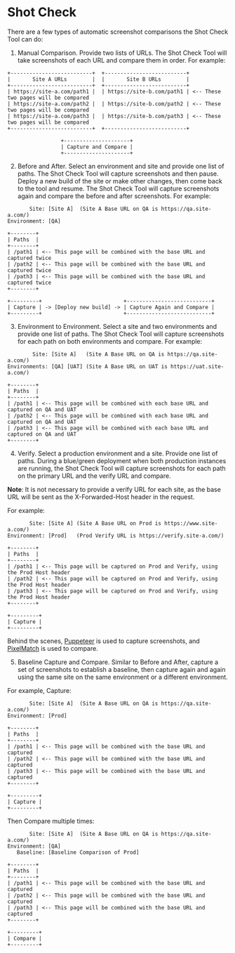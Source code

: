 # Shot Check

There are a few types of automatic screenshot comparisons the Shot Check Tool can do:

1) Manual Comparison. Provide two lists of URLs. The Shot Check Tool will take
screenshots of each URL and compare them in order. For example:

```
+--------------------------+  +--------------------------+
|       Site A URLs        |  |       Site B URLs        |
+--------------------------+  +--------------------------+
| https://site-a.com/path1 |  | https://site-b.com/path1 | <-- These two pages will be compared
| https://site-a.com/path2 |  | https://site-b.com/path2 | <-- These two pages will be compared
| https://site-a.com/path3 |  | https://site-b.com/path3 | <-- These two pages will be compared
+--------------------------+  +--------------------------+

                 +---------------------+
                 | Capture and Compare |
                 +---------------------+
```

2) Before and After. Select an environment and site and provide one list of
paths. The Shot Check Tool will capture screenshots and then pause. Deploy a
new build of the site or make other changes, then come back to the tool and
resume. The Shot Check Tool will capture screenshots again and compare the
before and after screenshots. For example:

```
       Site: [Site A]  (Site A Base URL on QA is https://qa.site-a.com/)
Environment: [QA]

+--------+
| Paths  |
+--------+
| /path1 | <-- This page will be combined with the base URL and captured twice
| /path2 | <-- This page will be combined with the base URL and captured twice
| /path3 | <-- This page will be combined with the base URL and captured twice
+--------+

+---------+                          +---------------------------+
| Capture | -> [Deploy new build] -> | Capture Again and Compare |
+---------+                          +---------------------------+
```

3) Environment to Environment. Select a site and two environments and provide one
list of paths. The Shot Check Tool will capture screenshots for each path on
both environments and compare. For example:

```
        Site: [Site A]   (Site A Base URL on QA is https://qa.site-a.com/)
Environments: [QA] [UAT] (Site A Base URL on UAT is https://uat.site-a.com/)

+--------+
| Paths  |
+--------+
| /path1 | <-- This page will be combined with each base URL and captured on QA and UAT
| /path2 | <-- This page will be combined with each base URL and captured on QA and UAT
| /path3 | <-- This page will be combined with each base URL and captured on QA and UAT
+--------+

```

4) Verify. Select a production environment and a site. Provide one list of
paths. During a blue/green deployment when both production instances are
running, the Shot Check Tool will capture screenshots for each path on the
primary URL and the verify URL and compare.

**Note**: It is not necessary to provide a verify URL for each site, as the
base URL will be sent as the X-Forwarded-Host header in the request.

For example:

```
       Site: [Site A] (Site A Base URL on Prod is https://www.site-a.com/)
Environment: [Prod]   (Prod Verify URL is https://verify.site-a.com/)

+--------+
| Paths  |
+--------+
| /path1 | <-- This page will be captured on Prod and Verify, using the Prod Host header
| /path2 | <-- This page will be captured on Prod and Verify, using the Prod Host header
| /path3 | <-- This page will be captured on Prod and Verify, using the Prod Host header
+--------+

+---------+
| Capture |
+---------+
```

Behind the scenes, [Puppeteer](https://github.com/puppeteer/puppeteer) is used
to capture screenshots, and [PixelMatch](https://github.com/mapbox/pixelmatch)
is used to compare.

5) Baseline Capture and Compare. Similar to Before and After, capture a set of
screenshots to establish a baseline, then capture again and again using the
same site on the same environment or a different environment. 

For example, Capture:
```
       Site: [Site A]  (Site A Base URL on QA is https://qa.site-a.com/)
Environment: [Prod]

+--------+
| Paths  |
+--------+
| /path1 | <-- This page will be combined with the base URL and captured
| /path2 | <-- This page will be combined with the base URL and captured
| /path3 | <-- This page will be combined with the base URL and captured
+--------+

+---------+
| Capture |
+---------+
```

Then Compare multiple times:
```
       Site: [Site A]  (Site A Base URL on QA is https://qa.site-a.com/)
Environment: [QA]
   Baseline: [Baseline Comparison of Prod]

+--------+
| Paths  |
+--------+
| /path1 | <-- This page will be combined with the base URL and captured
| /path2 | <-- This page will be combined with the base URL and captured
| /path3 | <-- This page will be combined with the base URL and captured
+--------+

+---------+
| Compare |
+---------+
```
